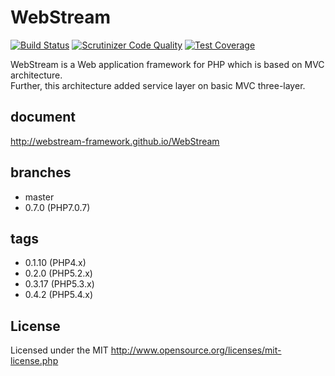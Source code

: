 # WebStream
[![Build Status](https://travis-ci.org/webstream-framework/Test.svg?branch=master)](https://travis-ci.org/webstream-framework/Test)
[![Scrutinizer Code Quality](https://scrutinizer-ci.com/g/webstream-framework/WebStream/badges/quality-score.png?b=feature%2F0.7.0)](https://scrutinizer-ci.com/g/webstream-framework/WebStream/?branch=feature%2F0.7.0)
[![Test Coverage](https://codeclimate.com/github/webstream-framework/Test/badges/coverage.svg)](https://codeclimate.com/github/webstream-framework/Test/coverage)

WebStream is a Web application framework for PHP which is based on MVC architecture.  
Further, this architecture added service layer on basic MVC three-layer.

## document
http://webstream-framework.github.io/WebStream

## branches
* master
* 0.7.0 (PHP7.0.7)

## tags
* 0.1.10 (PHP4.x)
* 0.2.0  (PHP5.2.x)
* 0.3.17 (PHP5.3.x)
* 0.4.2  (PHP5.4.x)

## License
Licensed under the MIT
http://www.opensource.org/licenses/mit-license.php

